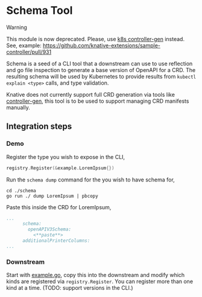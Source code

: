# Schema Tool

> [!WARNING]  
> This module is now deprecated. Please, use [k8s controller-gen](sigs.k8s.io/controller-tools/cmd/controller-gen) 
> instead. See, example: https://github.com/knative-extensions/sample-controller/pull/931

Schema is a seed of a CLI tool that a downstream can use to use reflection and go file inspection to 
generate a base version of OpenAPI for a CRD. The resulting schema will be used by Kubernetes to
provide results from `kubectl explain <type>` calls, and type validation.

Knative does not currently support full CRD generation via tools like 
[controller-gen][controller-gen], this tool is to be used to support managing CRD manifests 
manually.

## Integration steps

### Demo

Register the type you wish to expose in the CLI,

```go
registry.Register(&example.LoremIpsum{})
```

Run the `schema dump` command for the <Kind> you wish to have schema for,

```
cd ./schema
go run ./ dump LoremIpsum | pbcopy
```

Paste this inside the CRD for LoremIpsum,

```yaml
...
      schema:
        openAPIV3Schema:
          <**paste**>
      additionalPrinterColumns:
...
```

### Downstream

Start with [example.go](./example.go), copy this into the downstream and modify which 
kinds are registered via `registry.Register`. You can register more than one kind at a time. (TODO: support versions in the CLI.)
                
[controller-gen]: https://github.com/kubernetes-sigs/controller-tools/tree/master/cmd/controller-gen
